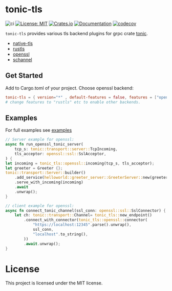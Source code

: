 # tonic-tls
![ci](https://github.com/youyuanwu/tonic-tls/actions/workflows/CI.yml/badge.svg)
[![License: MIT](https://img.shields.io/badge/License-MIT-yellow.svg)](https://raw.githubusercontent.com/youyuanwu/tonic-tls/main/LICENSE)
[![Crates.io](https://img.shields.io/crates/v/tonic-tls)](https://crates.io/crates/tonic-tls)
[![Documentation](https://docs.rs/tonic-tls/badge.svg)](https://docs.rs/tonic-tls)
[![codecov](https://codecov.io/gh/youyuanwu/tonic-tls/graph/badge.svg?token=770RTTJ6R4)](https://codecov.io/gh/youyuanwu/tonic-tls)

`tonic-tls` provides various tls backend plugins for grpc crate [tonic](https://github.com/hyperium/tonic).

* [native-tls](https://github.com/sfackler/rust-native-tls)
* [rustls](https://github.com/rustls/rustls)
* [openssl](https://github.com/sfackler/rust-openssl)
* [schannel](https://github.com/steffengy/schannel-rs)

## Get Started
Add to Cargo.toml of your project.
Choose openssl backend:
```toml
tonic-tls = { version="*" , default-features = false, features = ["openssl"] }
# change features to "rustls" etc to enable other backends.
```

## Examples
For full examples see [examples](./tonic-tls-tests/examples/)
```rs
// Server example for openssl:
async fn run_openssl_tonic_server(
    tcp_s: tonic::transport::server::TcpIncoming,
    tls_acceptor: openssl::ssl::SslAcceptor,
) {
let incoming = tonic_tls::openssl::incoming(tcp_s, tls_acceptor);
let greeter = Greeter {};
tonic::transport::Server::builder()
    .add_service(helloworld::greeter_server::GreeterServer::new(greeter))
    .serve_with_incoming(incoming)
    .await
    .unwrap();
}
```

```rs
// client example for openssl:
async fn connect_tonic_channel(ssl_conn: openssl::ssl::SslConnector) {
    let ch: tonic::transport::Channel= tonic_tls::new_endpoint()
        .connect_with_connector(tonic_tls::openssl::connector(
            "https://localhost:12345".parse().unwrap(),
            ssl_conn,
            "localhost".to_string(),
        ))
        .await.unwrap();
}
```

# License
This project is licensed under the MIT license.